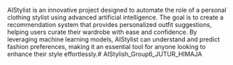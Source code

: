AIStylist is an innovative project designed to automate the role of a personal clothing stylist using advanced artificial intelligence. The goal is to create a recommendation system that provides personalized outfit suggestions, helping users curate their wardrobe with ease and confidence. By leveraging machine learning models, AIStylist can understand and predict fashion preferences, making it an essential tool for anyone looking to enhance their style effortlessly.# AIStylish_Group6_JUTUR_HIMAJA
